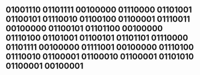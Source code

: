 ## 01001110 01101111 00100000 01110000 01101001 01100101 01110010 01100100 01100001 01110011 00100000 01100101 01101100 00100000 01110100 01101001 01100101 01101101 01110000 01101111 00100000 01111001 00100000 01110100 01110010 01100001 01100010 01100001 01101010 01100001 00100001  



<!--
**lluisagusti/lluisagusti** is a ✨ _special_ ✨ repository because its `README.md` (this file) appears on your GitHub profile.

Here are some ideas to get you started:

- 🔭 I’m currently working on ...
- 🌱 I’m currently learning ...
- 👯 I’m looking to collaborate on ...
- 🤔 I’m looking for help with ...
- 💬 Ask me about ...
- 📫 How to reach me: ...
- 😄 Pronouns: ...
- ⚡ Fun fact: ...
-->
